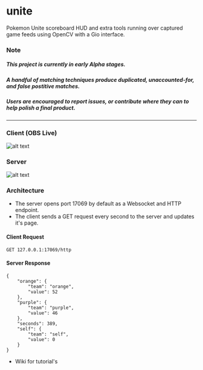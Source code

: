 # unite
Pokemon Unite scoreboard HUD and extra tools running over captured game feeds using OpenCV with a Gio interface.

### Note
##### This project is currently in early Alpha stages. 
##### A handful of matching techniques produce duplicated, unaccounted-for, and false postitive matches.
##### Users are encouraged to report issues, or contribute where they can to help polish a final product.

----

### Client (OBS Live)
![alt text](https://github.com/pidgy/unite/blob/master/data/client.gif "Client")

### Server
![alt text](https://i.imgur.com/pR525QW.png "server")

### Architecture

- The server opens port 17069 by default as a Websocket and HTTP endpoint. 
- The client sends a GET request every second to the server and updates it's page.

#### Client Request
```
GET 127.0.0.1:17069/http
```

#### Server Response
```
{
    "orange": {
        "team": "orange",
        "value": 52
    },
    "purple": {
        "team": "purple",
        "value": 46
    },
    "seconds": 389,
    "self": {
        "team": "self",
        "value": 0
    }
}
```

- Wiki for tutorial's
